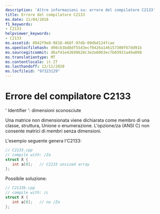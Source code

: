```yaml
---
description: 'Altre informazioni su: errore del compilatore C2133'
title: Errore del compilatore C2133
ms.date: 11/04/2016
f1_keywords:
- C2133
helpviewer_keywords:
- C2133
ms.assetid: 8942f9e8-9818-468f-97db-09dbd124fcae
ms.openlocfilehash: d98cb3bd8df5543ecf0426a146157300f67dd91b
ms.sourcegitcommit: d6af41e42699628c3e2e6063ec7b03931a49a098
ms.translationtype: MT
ms.contentlocale: it-IT
ms.lasthandoff: 12/11/2020
ms.locfileid: "97323129"
---
```

# <a name="compiler-error-c2133"></a>Errore del compilatore C2133

' Identifier ': dimensioni sconosciute

Una matrice non dimensionata viene dichiarata come membro di una classe, struttura, Unione o enumerazione. L'opzione/za (ANSI C) non consente matrici di membri senza dimensioni.

L'esempio seguente genera l'C2133:

```cpp
// C2133.cpp
// compile with: /Za
struct X {
   int a[0];   // C2133 unsized array
};
```

Possibile soluzione:

```cpp
// C2133b.cpp
// compile with: /c
struct X {
   int a[0];   // no /Za
};
```
